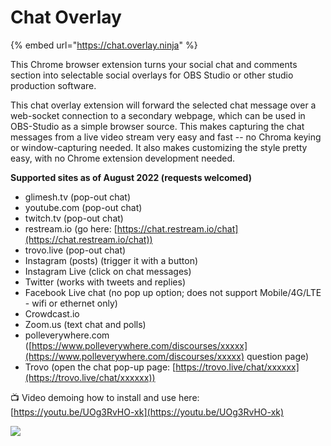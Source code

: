 # Chat Overlay

{% embed url="https://chat.overlay.ninja" %}

This Chrome browser extension turns your social chat and comments section into selectable social overlays for OBS Studio or other studio production software.

This chat overlay extension will forward the selected chat message over a web-socket connection to a secondary webpage, which can be used in OBS-Studio as a simple browser source. This makes capturing the chat messages from a live video stream very easy and fast -- no Chroma keying or window-capturing needed. It also makes customizing the style pretty easy, with no Chrome extension development needed.

**Supported sites as of August 2022 (requests welcomed)**

* glimesh.tv (pop-out chat)
* youtube.com (pop-out chat)
* twitch.tv (pop-out chat)
* restream.io (go here: [https://chat.restream.io/chat](https://chat.restream.io/chat))
* trovo.live (pop-out chat)
* Instagram (posts) (trigger it with a button)
* Instagram Live (click on chat messages)
* Twitter (works with tweets and replies)
* Facebook Live chat (no pop up option; does not support Mobile/4G/LTE - wifi or ethernet only)
* Crowdcast.io
* Zoom.us (text chat and polls)
* polleverywhere.com ([https://www.polleverywhere.com/discourses/xxxxx](https://www.polleverywhere.com/discourses/xxxxx) question page)
* Trovo (open the chat pop-up page: [https://trovo.live/chat/xxxxxx](https://trovo.live/chat/xxxxxx))

📺 Video demoing how to install and use here: [https://youtu.be/UOg3RvHO-xk](https://youtu.be/UOg3RvHO-xk)

![](<../.gitbook/assets/image (35).png>)
